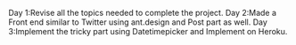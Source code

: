 Day 1:Revise all the topics needed to complete the project.
Day 2:Made a Front end similar to Twitter using ant.design and Post part as well.
Day 3:Implement the tricky part using Datetimepicker and Implement on Heroku.
